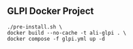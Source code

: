 ## GLPI Docker Project
```
./pre-install.sh \
docker build --no-cache -t ali-glpi . \
docker compose -f glpi.yml up -d 
```
